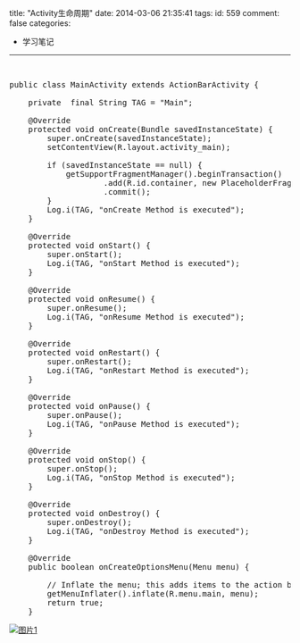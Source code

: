 title: "Activity生命周期"
date: 2014-03-06 21:35:41
tags:
id: 559
comment: false
categories:
  - 学习笔记
---

&nbsp;
<pre class="brush:java">public class MainActivity extends ActionBarActivity {

    private  final String TAG = "Main";

    @Override
    protected void onCreate(Bundle savedInstanceState) {
        super.onCreate(savedInstanceState);
        setContentView(R.layout.activity_main);

        if (savedInstanceState == null) {
            getSupportFragmentManager().beginTransaction()
                    .add(R.id.container, new PlaceholderFragment())
                    .commit();
        }
        Log.i(TAG, "onCreate Method is executed");
    }

    @Override
    protected void onStart() {
        super.onStart();
        Log.i(TAG, "onStart Method is executed");
    }

    @Override
    protected void onResume() {
        super.onResume();
        Log.i(TAG, "onResume Method is executed");
    }

    @Override
    protected void onRestart() {
        super.onRestart();
        Log.i(TAG, "onRestart Method is executed");
    }

    @Override
    protected void onPause() {
        super.onPause();
        Log.i(TAG, "onPause Method is executed");
    }

    @Override
    protected void onStop() {
        super.onStop();
        Log.i(TAG, "onStop Method is executed");
    }

    @Override
    protected void onDestroy() {
        super.onDestroy();
        Log.i(TAG, "onDestroy Method is executed");
    }

    @Override
    public boolean onCreateOptionsMenu(Menu menu) {

        // Inflate the menu; this adds items to the action bar if it is present.
        getMenuInflater().inflate(R.menu.main, menu);
        return true;
    }</pre>
[![图片1](http://lpcdma.com/wp-content/uploads/2014/03/图片1-229x300.png)](http://lpcdma.com/wp-content/uploads/2014/03/图片1.png)